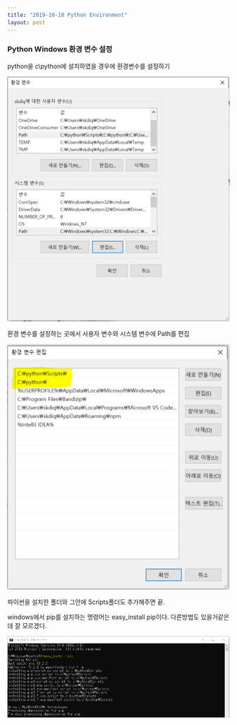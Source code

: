 ```yaml
---
title: "2019-10-18 Python Environment"
layout: post
---
```


###  Python Windows 환경 변수 설정

python을 c\python에 설치하였을 경우에 환경변수를 설정하기


![1](../img/Environment_Python.PNG)
   

환경 변수를 설정하는 곳에서 사용자 변수와 시스템 변수에 Path를 편집



![2](../img/path.PNG)

파이썬을 설치한 폴더와 그안에 Scripts폴더도 추가해주면 끝.



windows에서 pip를 설치하는 명령어는 easy_install pip이다. 다른방법도 있을거같은데 잘 모르겠다.

![3](../img/easy_install_pip.PNG)
